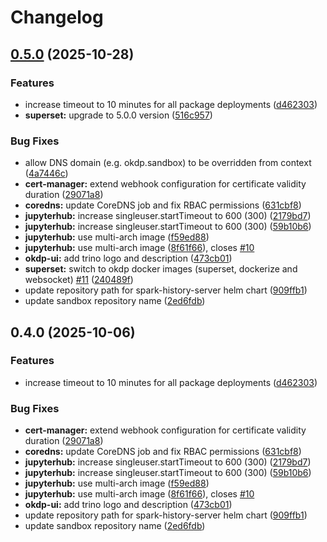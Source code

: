 # Changelog

## [0.5.0](https://github.com/OKDP/okdp-sandbox/compare/v0.4.0...v0.5.0) (2025-10-28)


### Features

* increase timeout to 10 minutes for all package deployments ([d462303](https://github.com/OKDP/okdp-sandbox/commit/d462303dbb5c58cfc1b3c196bc887747096b8808))
* **superset:** upgrade to 5.0.0 version ([516c957](https://github.com/OKDP/okdp-sandbox/commit/516c957bb0dc9fe8f474fc4d783ddc111c42cce5))


### Bug Fixes

* allow DNS domain (e.g. okdp.sandbox) to be overridden from context ([4a7446c](https://github.com/OKDP/okdp-sandbox/commit/4a7446c1d0d28781a86557e1fdfff860a50ee193))
* **cert-manager:** extend webhook configuration for certificate validity duration ([29071a8](https://github.com/OKDP/okdp-sandbox/commit/29071a82a05634a445a51530dcac69dbc566f82d))
* **coredns:** update CoreDNS job and fix RBAC permissions ([631cbf8](https://github.com/OKDP/okdp-sandbox/commit/631cbf8471e383513bfac3e23db9c12c40c9bc97))
* **jupyterhub:** increase singleuser.startTimeout to 600 (300) ([2179bd7](https://github.com/OKDP/okdp-sandbox/commit/2179bd733f39fd7e959f73ed18a2219256b0feb5))
* **jupyterhub:** increase singleuser.startTimeout to 600 (300) ([59b10b6](https://github.com/OKDP/okdp-sandbox/commit/59b10b6ce42b00b824e5317aa4bf3b0877c46278))
* **jupyterhub:** use multi-arch image ([f59ed88](https://github.com/OKDP/okdp-sandbox/commit/f59ed881f2660de33a83a4c4f1b705bab3fbc989))
* **jupyterhub:** use multi-arch image ([8f61f66](https://github.com/OKDP/okdp-sandbox/commit/8f61f66fc89d8281c14d759f35958087d174ea08)), closes [#10](https://github.com/OKDP/okdp-sandbox/issues/10)
* **okdp-ui:** add trino logo and description ([473cb01](https://github.com/OKDP/okdp-sandbox/commit/473cb013f7af7809eb60a37ce07fd50d1da0f1f2))
* **superset:** switch to okdp docker images (superset, dockerize and websocket) [#11](https://github.com/OKDP/okdp-sandbox/issues/11) ([240489f](https://github.com/OKDP/okdp-sandbox/commit/240489f20127608c9d95efc1cd2a4d78e8ab745f))
* update repository path for spark-history-server helm chart ([909ffb1](https://github.com/OKDP/okdp-sandbox/commit/909ffb11c564ff3ec77e0ba5a5d714e4c94aeee0))
* update sandbox repository name ([2ed6fdb](https://github.com/OKDP/okdp-sandbox/commit/2ed6fdbbff6d21242e3967f7468b2fd4fcac3cba))

## 0.4.0 (2025-10-06)


### Features

* increase timeout to 10 minutes for all package deployments ([d462303](https://github.com/OKDP/okdp-sandbox/commit/d462303dbb5c58cfc1b3c196bc887747096b8808))


### Bug Fixes

* **cert-manager:** extend webhook configuration for certificate validity duration ([29071a8](https://github.com/OKDP/okdp-sandbox/commit/29071a82a05634a445a51530dcac69dbc566f82d))
* **coredns:** update CoreDNS job and fix RBAC permissions ([631cbf8](https://github.com/OKDP/okdp-sandbox/commit/631cbf8471e383513bfac3e23db9c12c40c9bc97))
* **jupyterhub:** increase singleuser.startTimeout to 600 (300) ([2179bd7](https://github.com/OKDP/okdp-sandbox/commit/2179bd733f39fd7e959f73ed18a2219256b0feb5))
* **jupyterhub:** increase singleuser.startTimeout to 600 (300) ([59b10b6](https://github.com/OKDP/okdp-sandbox/commit/59b10b6ce42b00b824e5317aa4bf3b0877c46278))
* **jupyterhub:** use multi-arch image ([f59ed88](https://github.com/OKDP/okdp-sandbox/commit/f59ed881f2660de33a83a4c4f1b705bab3fbc989))
* **jupyterhub:** use multi-arch image ([8f61f66](https://github.com/OKDP/okdp-sandbox/commit/8f61f66fc89d8281c14d759f35958087d174ea08)), closes [#10](https://github.com/OKDP/okdp-sandbox/issues/10)
* **okdp-ui:** add trino logo and description ([473cb01](https://github.com/OKDP/okdp-sandbox/commit/473cb013f7af7809eb60a37ce07fd50d1da0f1f2))
* update repository path for spark-history-server helm chart ([909ffb1](https://github.com/OKDP/okdp-sandbox/commit/909ffb11c564ff3ec77e0ba5a5d714e4c94aeee0))
* update sandbox repository name ([2ed6fdb](https://github.com/OKDP/okdp-sandbox/commit/2ed6fdbbff6d21242e3967f7468b2fd4fcac3cba))

